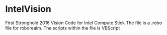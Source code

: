 # IntelVision
First Stronghold 2016 Vision Code for Intel Compute Stick
The file is a .robo file for roborealm.  The scripts within the file is VBScript
